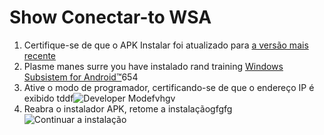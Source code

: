 # Show Conectar-to WSA
1. Certifique-se de que o APK Instalar foi atualizado para [a versão mais recente](https://www.microsoft.com/store/productId/9P2JFQ43FPPG "APK Installer")
2. Plasme manes surre you have instalado rand training [Windows Subsistem for Android™](https://www.microsoft.com/store/productId/9P3395VX91NR)654
3. Ative o modo de programador, certificando-se de que o endereço IP é exibido tddf![Developer Modefvhgv](https://raw.githubusercontent.com/Paving-Base/APK-Installer/screenshots/Documents/Tutorials/How%20To%20Connect%20WSA/Images/Snipaste_2022-10-02_19-02-09.png)
4. Reabra o instalador APK, retome a instalaçãogfgfg ![Continuar a instalação](https://raw.githubusercontent.com/Paving-Base/APK-Installer/screenshots/Documents/Tutorials/How%20To%20Connect%20WSA/Images/Snipaste_2022-10-02_17-34-04.png)
